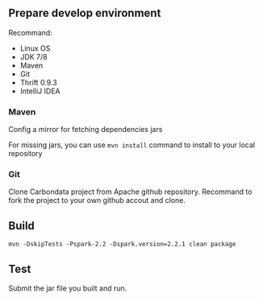 ## Prepare develop environment

Recommand:
- Linux OS
- JDK 7/8
- Maven
- Git
- Thrift 0.9.3
- IntelliJ IDEA


### Maven

Config a mirror for fetching dependencies jars

For missing jars, you can use `mvn install` command to install to your local repository

### Git

Clone Carbondata project from Apache github repository. Recommand to fork the project to your own github accout and clone.


## Build
```
mvn -DskipTests -Pspark-2.2 -Dspark.version=2.2.1 clean package
```

## Test
Submit the jar file you built and run.


